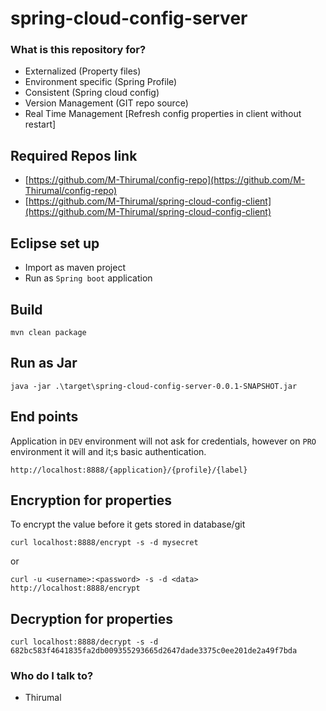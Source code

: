 # spring-cloud-config-server

### What is this repository for? ###

* Externalized (Property files)
* Environment specific (Spring Profile)
* Consistent (Spring cloud config)
* Version Management (GIT repo source)
* Real Time Management [Refresh config properties in client without restart]

## Required Repos link

* [https://github.com/M-Thirumal/config-repo](https://github.com/M-Thirumal/config-repo)
* [https://github.com/M-Thirumal/spring-cloud-config-client](https://github.com/M-Thirumal/spring-cloud-config-client)

## Eclipse set up

* Import as maven project
* Run as `Spring boot` application

## Build 

```
mvn clean package
```

## Run as Jar 

```
java -jar .\target\spring-cloud-config-server-0.0.1-SNAPSHOT.jar
```

## End points

Application in `DEV` environment will not ask for credentials, however on `PRO` environment it will and it;s basic authentication.

```
http://localhost:8888/{application}/{profile}/{label}
```

## Encryption for properties
To encrypt the value before it gets stored in database/git

```
curl localhost:8888/encrypt -s -d mysecret
```

or 

```
curl -u <username>:<password> -s -d <data> http://localhost:8888/encrypt
```

## Decryption for properties

```
curl localhost:8888/decrypt -s -d 682bc583f4641835fa2db009355293665d2647dade3375c0ee201de2a49f7bda
```

### Who do I talk to? ###
* Thirumal
